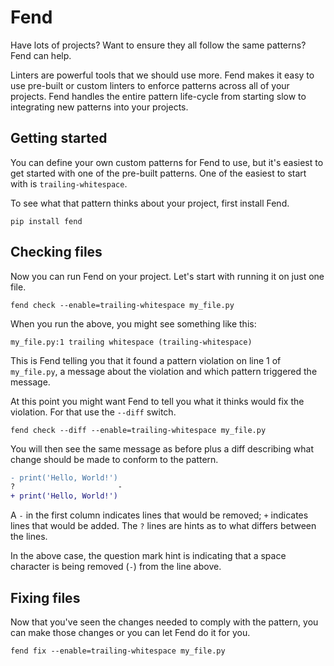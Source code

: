 # Fend

Have lots of projects? Want to ensure they all follow the same patterns? Fend can help.

Linters are powerful tools that we should use more.  Fend makes it easy to use pre-built
or custom linters to enforce patterns across all of your projects.  Fend handles the
entire pattern life-cycle from starting slow to integrating new patterns into your
projects.


## Getting started

You can define your own custom patterns for Fend to use, but it's easiest to get started
with one of the pre-built patterns.  One of the easiest to start with is
`trailing-whitespace`.

To see what that pattern thinks about your project, first install Fend.

```shell
pip install fend
```

## Checking files

Now you can run Fend on your project.  Let's start with running it on just one file.

```shell
fend check --enable=trailing-whitespace my_file.py
```

When you run the above, you might see something like this:

```
my_file.py:1 trailing whitespace (trailing-whitespace)
```

This is Fend telling you that it found a pattern violation on line 1 of `my_file.py`, a
message about the violation and which pattern triggered the message.

At this point you might want Fend to tell you what it thinks would fix the violation.
For that use the `--diff` switch.

```shell
fend check --diff --enable=trailing-whitespace my_file.py
```

You will then see the same message as before plus a diff describing what change should
be made to conform to the pattern.

```diff
- print('Hello, World!')
?                       -
+ print('Hello, World!')
```

A `-` in the first column indicates lines that would be removed; `+` indicates lines
that would be added.  The `?` lines are hints as to what differs between the lines.

In the above case, the question mark hint is indicating that a space character is being
removed (`-`) from the line above.

## Fixing files

Now that you've seen the changes needed to comply with the pattern, you can make those changes or you can let Fend do it for you.

```shell
fend fix --enable=trailing-whitespace my_file.py
```
